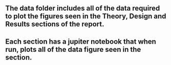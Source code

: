 ## The data folder includes all of the data required to plot the figures seen in the Theory, Design and Results sections of the report.
## Each section has a jupiter notebook that when run, plots all of the data figure seen in the section. 